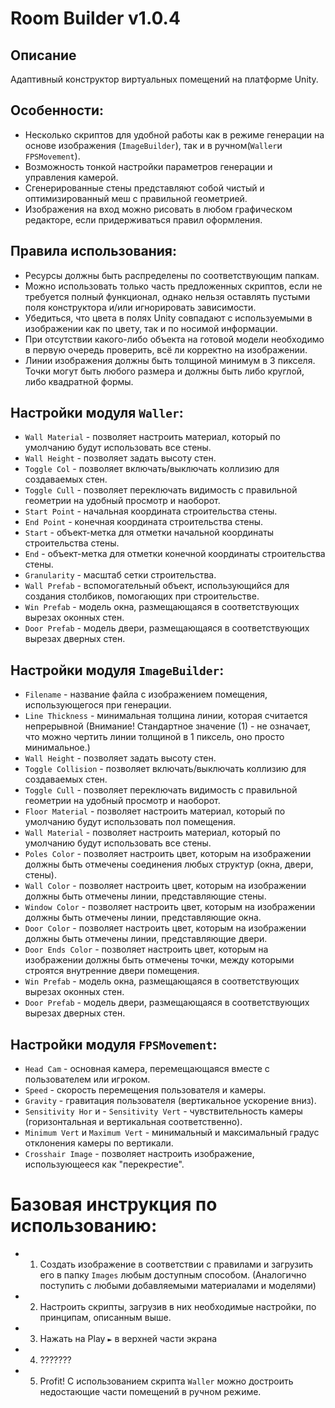 ﻿# Room Builder v1.0.4

## Описание
Адаптивный конструктор виртуальных помещений на платформе Unity.

## Особенности:
- Несколько скриптов для удобной работы как в режиме генерации на основе изображения (`ImageBuilder`), так и в ручном(`Waller`и `FPSMovement`).
- Возможность тонкой настройки параметров генерации и управления камерой.
- Сгенерированные стены представляют собой чистый и оптимизированный меш с правильной геометрией.
- Изображения на вход можно рисовать в любом графическом редакторе, если придерживаться правил оформления.

## Правила использования:
- Ресурсы должны быть распределены по соответствующим папкам.
- Можно использовать только часть предложенных скриптов, если не требуется полный функционал, однако нельзя оставлять пустыми поля конструктора и/или игнорировать зависимости.
- Убедиться, что цвета в полях Unity совпадают с используемыми в изображении как по цвету, так и по носимой информации.
- При отсутствии какого-либо объекта на готовой модели необходимо в первую очередь проверить, всё ли корректно на изображении.
- Линии изображения должны быть толщиной минимум в 3 пикселя. Точки могут быть любого размера и должны быть либо круглой, либо квадратной формы.

## Настройки модуля `Waller`:
- `Wall Material` - позволяет настроить материал, который по умолчанию будут использовать все стены.
- `Wall Height` - позволяет задать высоту стен.
- `Toggle Col` - позволяет включать/выключать коллизию для создаваемых стен.
- `Toggle Cull` - позволяет переключать видимость с правильной геометрии на удобный просмотр и наоборот.
- `Start Point` - начальная координата строительства стены.
- `End Point` - конечная координата строительства стены.
- `Start` - объект-метка для отметки начальной координаты строительства стены.
- `End` - объект-метка для отметки конечной координаты строительства стены.
- `Granularity` - масштаб сетки строительства.
- `Wall Prefab` - вспомогательный объект, использующийся для создания столбиков, помогающих при строительстве.
- `Win Prefab` - модель окна, размещающаяся в соответствующих вырезах оконных стен.
- `Door Prefab` - модель двери, размещающаяся в соответствующих вырезах дверных стен.

## Настройки модуля `ImageBuilder`:
- `Filename` - название файла с изображением помещения, использующегося при генерации.
- `Line Thickness` - минимальная толщина линии, которая считается непрерывной (Внимание! Стандартное значение (1) - не означает, что можно чертить линии толщиной в 1 пиксель, оно просто минимальное.)
- `Wall Height` - позволяет задать высоту стен.
- `Toggle Collision` - позволяет включать/выключать коллизию для создаваемых стен.
- `Toggle Cull` - позволяет переключать видимость с правильной геометрии на удобный просмотр и наоборот.
- `Floor Material` - позволяет настроить материал, который по умолчанию будут использовать пол помещения.
- `Wall Material` - позволяет настроить материал, который по умолчанию будут использовать все стены.
- `Poles Color` - позволяет настроить цвет, которым на изображении должны быть отмечены соединения любых структур (окна, двери, стены).
- `Wall Color` - позволяет настроить цвет, которым на изображении должны быть отмечены линии, представляющие стены.
- `Window Color` - позволяет настроить цвет, которым на изображении должны быть отмечены линии, представляющие окна.
- `Door Color` - позволяет настроить цвет, которым на изображении должны быть отмечены линии, представляющие двери.
- `Door Ends Color` - позволяет настроить цвет, которым на изображении должны быть отмечены точки, между которыми строятся внутренние двери помещения.
- `Win Prefab` - модель окна, размещающаяся в соответствующих вырезах оконных стен.
- `Door Prefab` - модель двери, размещающаяся в соответствующих вырезах дверных стен.

## Настройки модуля `FPSMovement`:
- `Head Cam` - основная камера, перемещающаяся вместе с пользователем или игроком.
- `Speed` - скорость перемещения пользователя и камеры.
- `Gravity` - гравитация пользователя (вертикальное ускорение вниз).
- `Sensitivity Hor` и - `Sensitivity Vert` - чувствительность камеры (горизонтальная и вертикальная соответственно).
- `Minimum Vert` и `Maximum Vert` - минимальный и максимальный градус отклонения камеры по вертикали.
- `Crosshair Image` - позволяет настроить изображение, использующееся как "перекрестие".


# Базовая инструкция по использованию:
- 1. Создать изображение в соответствии с правилами и загрузить его в папку `Images` любым доступным способом. (Аналогично поступить с любыми добавляемыми материалами и моделями)
- 2. Настроить скрипты, загрузив в них необходимые настройки, по принципам, описанным выше.
- 3. Нажать на Play `►` в верхней части экрана
- 4. ???????
- 5. Profit! С использованием скрипта `Waller` можно достроить недостающие части помещений в ручном режиме.

